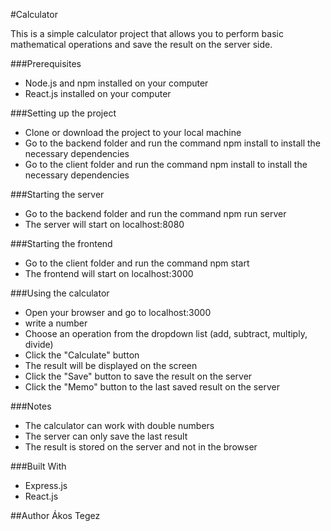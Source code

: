 #Calculator

This is a simple calculator project that allows you to perform basic mathematical operations and save the result on the server side.

###Prerequisites

- Node.js and npm installed on your computer
- React.js installed on your computer

###Setting up the project

- Clone or download the project to your local machine
- Go to the backend folder and run the command npm install to install the necessary dependencies
- Go to the client folder and run the command npm install to install the necessary dependencies

###Starting the server

- Go to the backend folder and run the command npm run server
- The server will start on localhost:8080

###Starting the frontend

- Go to the client folder and run the command npm start
- The frontend will start on localhost:3000

###Using the calculator

- Open your browser and go to localhost:3000
- write a number
- Choose an operation from the dropdown list (add, subtract, multiply, divide)
- Click the "Calculate" button
- The result will be displayed on the screen
- Click the "Save" button to save the result on the server
- Click the "Memo" button to the last saved result on the server

###Notes

- The calculator can work with double numbers
- The server can only save the last result
- The result is stored on the server and not in the browser

###Built With
- Express.js
- React.js

##Author
Ákos Tegez